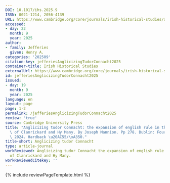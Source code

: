 ```yaml
---
DOI: 10.1017/ihs.2025.9
ISSN: 0021-1214, 2056-4139
URL: https://www.cambridge.org/core/journals/irish-historical-studies/article/abs/anglicizing-tudor-connacht-the-expansion-of-english-rule-in-the-lordships-of-clanrickard-and-hy-many-by-joseph-mannion-pp-278-dublin-four-courts-press-2024-hardback-5550/93540F767B82A378E73757B16C17B726
accessed:
- day: 22
  month: 9
  year: 2025
author:
- family: Jefferies
  given: Henry A.
categories: '202509'
citation-key: jefferiesAnglicizingTudorConnacht2025
container-title: Irish Historical Studies
externalUrl: https://www.cambridge.org/core/journals/irish-historical-studies/article/abs/anglicizing-tudor-connacht-the-expansion-of-english-rule-in-the-lordships-of-clanrickard-and-hy-many-by-joseph-mannion-pp-278-dublin-four-courts-press-2024-hardback-5550/93540F767B82A378E73757B16C17B726
id: jefferiesAnglicizingTudorConnacht2025
issued:
- day: 19
  month: 9
  year: 2025
language: en
layout: page
page: 1-2
permalink: /jefferiesAnglicizingTudorConnacht2025
review: 'true'
source: Cambridge University Press
title: "Anglicizing tudor Connacht: the expansion of english rule in the lordships\
  \ of Clanrickard and Hy Many. By Joseph Mannion. Pp 278. Dublin: Four Courts Press.\
  \ 2024. Hardback \u20AC55/\xA350."
title-short: Anglicizing tudor Connacht
type: article-journal
workReviewed: Anglicizing tudor Connacht the expansion of english rule in the lordships
  of Clanrickard and Hy Many.
workReviewedCitekey: ''
---
```

{% include reviewPageTemplate.html %}